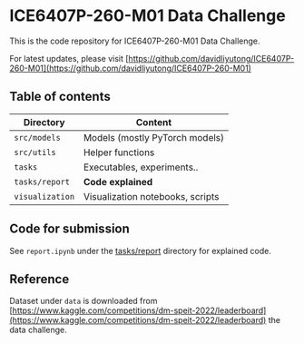 # ICE6407P-260-M01 Data Challenge

This is the code repository for ICE6407P-260-M01 Data Challenge.

For latest updates, please visit [https://github.com/davidliyutong/ICE6407P-260-M01](https://github.com/davidliyutong/ICE6407P-260-M01)

## Table of contents

| Directory       | Content                          |
| --------------- | -------------------------------- |
| `src/models`    | Models (mostly PyTorch models)   |
| `src/utils`     | Helper functions                 |
| `tasks`         | Executables, experiments..       |
| `tasks/report`  | **Code explained**               |
| `visualization` | Visualization notebooks, scripts |

## Code for submission

See `report.ipynb` under the [tasks/report](https://github.com/davidliyutong/ICE6407P-260-M01/tree/main/tasks/report) directory for explained code.

## Reference

Dataset under `data` is downloaded from [https://www.kaggle.com/competitions/dm-speit-2022/leaderboard](https://www.kaggle.com/competitions/dm-speit-2022/leaderboard) the data challenge.